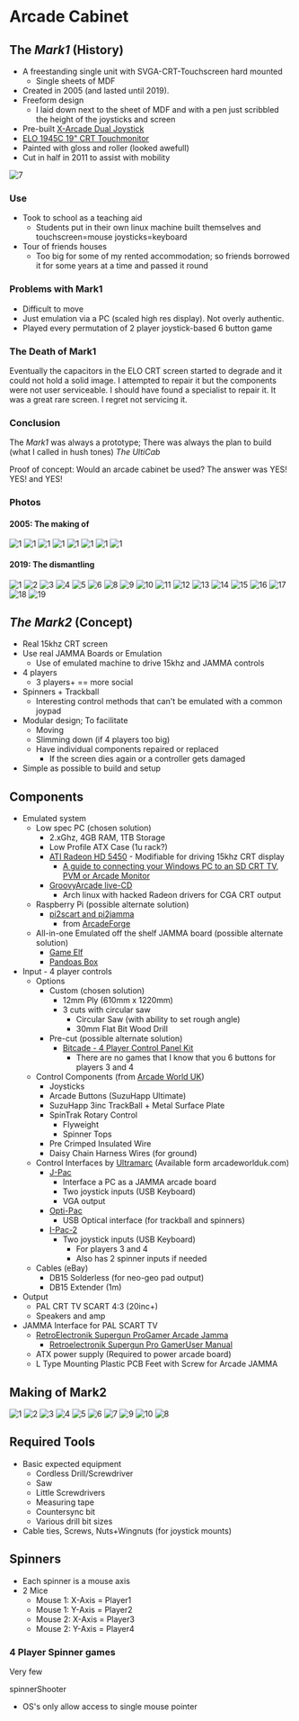 Arcade Cabinet
==============

The _Mark1_ (History)
---------------------

* A freestanding single unit with SVGA-CRT-Touchscreen hard mounted
    * Single sheets of MDF
* Created in 2005 (and lasted until 2019).
* Freeform design
    * I laid down next to the sheet of MDF and with a pen just scribbled the height of the joysticks and screen
* Pre-built [X-Arcade Dual Joystick](https://shop.xgaming.com/collections/arcade-joysticks/products/x-arcade-dual-joystick-usb-included)
* [ELO 1945C 19" CRT Touchmonitor](https://www.elotouch.com/catalog/product/view/id/1036)
* Painted with gloss and roller (looked awefull)
* Cut in half in 2011 to assist with mobility

![7](./IMG_9334.jpg)

### Use

* Took to school as a teaching aid
    * Students put in their own linux machine built themselves and touchscreen=mouse joysticks=keyboard
* Tour of friends houses
    * Too big for some of my rented accommodation; so friends borrowed it for some years at a time and passed it round

### Problems with Mark1

* Difficult to move
* Just emulation via a PC (scaled high res display). Not overly authentic.
* Played every permutation of 2 player joystick-based 6 button game

### The Death of Mark1

Eventually the capacitors in the ELO CRT screen started to degrade and it could not hold a solid image. I attempted to repair it but the components were not user serviceable. I should have found a specialist to repair it. It was a great rare screen. I regret not servicing it.

### Conclusion

The _Mark1_ was always a prototype; There was always the plan to build (what I called in hush tones) _The UltiCab_

Proof of concept: Would an arcade cabinet be used? The answer was YES! YES! and YES!

### Photos

#### 2005: The making of
![1](./DVC00006.JPG)
![1](./DVC00009.JPG)
![1](./DVC00002.JPG)
![1](./DVC00010.JPG)
![1](./DVC00013.JPG)
![1](./DVC00019.JPG)
![1](./DVC00030.JPG)
![1](./DSCF0003.JPG)

#### 2019: The dismantling
![1](./IMG_9237.jpg)
![2](./IMG_9249.jpg)
![3](./IMG_9252.jpg)
![4](./IMG_9293.jpg)
![5](./IMG_9295.jpg)
![6](./IMG_9304.jpg)
![8](./IMG_9344.jpg)
![9](./IMG_9351.jpg)
![10](./IMG_9366.jpg)
![11](./IMG_9369.jpg)
![12](./IMG_9370.jpg)
![13](./IMG_9371.jpg)
![14](./IMG_9372.jpg)
![15](./IMG_9373.jpg)
![16](./IMG_9374.jpg)
![17](./IMG_9375.jpg)
![18](./IMG_9377.jpg)
![19](./IMG_9379.jpg)


_The Mark2_ (Concept)
---------------------

* Real 15khz CRT screen
* Use real JAMMA Boards or Emulation
    * Use of emulated machine to drive 15khz and JAMMA controls
* 4 players
    * 3 players+ == more social
* Spinners + Trackball
    * Interesting control methods that can't be emulated with a common joypad
* Modular design; To facilitate
    * Moving
    * Slimming down (if 4 players too big)
    * Have individual components repaired or replaced
        * If the screen dies again or a controller gets damaged
* Simple as possible to build and setup


Components
----------

* Emulated system
    * Low spec PC (chosen solution)
        * 2.xGhz, 4GB RAM, 1TB Storage
        * Low Profile ATX Case (1u rack?)
        * [ATI Radeon HD 5450](https://www.ebay.co.uk/sch/i.html?_nkw=Radeon+HD+5450) - Modifiable for driving 15khz CRT display
            * [A guide to connecting your Windows PC to an SD CRT TV, PVM or Arcade Monitor](https://www.aussiearcade.com/forum/arcade/m-a-m-e-emulation-projects-and-discussion/89704-a-guide-to-connecting-your-windows-pc-to-an-sd-crt-tv-pvm-or-arcade-monitor?viewfull=1)
        * [GroovyArcade live-CD](http://forum.arcadecontrols.com/index.php?board=52.0)
            * Arch linux with hacked Radeon drivers for CGA CRT output
    * Raspberry Pi (possible alternate solution)
        * [pi2scart and pi2jamma](http://pi2jamma.info/)
            * from [ArcadeForge](http://arcadeforge.net/Pi2Jamma-Pi2SCART/PI2SCART::264.html)
    * All-in-one Emulated off the shelf JAMMA board (possible alternate solution)
        * [Game Elf](https://www.google.com/search?q=game+elf+JAMMA)
        * [Pandoas Box](https://www.google.com/search?q=pandora%27s+box+JAMMA)
* Input - 4 player controls
    * Options
        * Custom (chosen solution)
            * 12mm Ply (610mm x 1220mm)
            * 3 cuts with circular saw
                * Circular Saw (with ability to set rough angle)
                * 30mm Flat Bit Wood Drill
        * Pre-cut (possible alternate solution)
            * [Bitcade - 4 Player Control Panel Kit](https://bitcade.co.uk/products/bitcade-4-player-control-panel-kit?variant=6546959761435)
                * There are no games that I know that you 6 buttons for players 3 and 4
    * Control Components (from [Arcade World UK](https://www.arcadeworlduk.com/))
        * Joysticks
        * Arcade Buttons (SuzuHapp Ultimate)
        * SuzuHapp 3inc TrackBall + Metal Surface Plate
        * SpinTrak Rotary Control
            * Flyweight
            * Spinner Tops
        * Pre Crimped Insulated Wire
        * Daisy Chain Harness Wires (for ground)
    * Control Interfaces by [Ultramarc](https://www.ultimarc.com/) (Available form arcadeworlduk.com)
        * [J-Pac](https://www.ultimarc.com/control-interfaces/j-pac-en/)
            * Interface a PC as a JAMMA arcade board
            * Two joystick inputs (USB Keyboard)
            * VGA output
        * [Opti-Pac](https://www.ultimarc.com/control-interfaces/opti-pac/)
            * USB Optical interface (for trackball and spinners)
        * [I-Pac-2](https://www.ultimarc.com/control-interfaces/i-pacs/i-pac2/)
            * Two joystick inputs (USB Keyboard)
                * For players 3 and 4
                * Also has 2 spinner inputs if needed
    * Cables (eBay)
        * DB15 Solderless (for neo-geo pad output)
        * DB15 Extender (1m)
* Output
    * PAL CRT TV SCART 4:3 (20inc+)
    * Speakers and amp
* JAMMA Interface for PAL SCART TV
    * [RetroElectronik Supergun ProGamer Arcade Jamma](https://www.r2tronik.com/en/supergun/145-supergun-progamer-arcade-jamma-autofirevoltmeter-included-0715235390870.html)
        * [Retroelectronik Supergun Pro GamerUser Manual](http://www.r2tronik.com/soft/progamer_en.pdf)
    * ATX power supply (Required to power arcade board)
    * L Type Mounting Plastic PCB Feet with Screw for Arcade JAMMA


Making of Mark2
---------------

![1](./IMG_20200119_190404.jpg)
![2](./IMG_20200212_204931.jpg)
![3](./DSC_0249.JPG)
![4](./IMG_20190921_114102.jpg)
![5](./IMG_20200425_151958.jpg)
![6](./IMG_20200425_152023.jpg)
![7](./IMG_20200502_232922.jpg)
![9](./IMG_20200502_233030.jpg)
![10](./IMG_20200502_233213.jpg)
![8](./IMG_20200502_232941.jpg)

Required Tools
--------------

* Basic expected equipment
    * Cordless Drill/Screwdriver
    * Saw
    * Little Screwdrivers
    * Measuring tape
    * Countersync bit
    * Various drill bit sizes
* Cable ties, Screws, Nuts+Wingnuts (for joystick mounts)


Spinners
--------

* Each spinner is a mouse axis
* 2 Mice
    * Mouse 1: X-Axis = Player1
    * Mouse 1: Y-Axis = Player2
    * Mouse 2: X-Axis = Player3
    * Mouse 2: Y-Axis = Player4

### 4 Player Spinner games

Very few

spinnerShooter
* OS's only allow access to single mouse pointer

